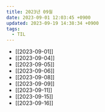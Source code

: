```yaml
---
title: 2023년 09월
date: 2023-09-01 12:03:45 +0900
updated: 2023-09-19 14:38:34 +0900
tags:
  - TIL
---
```

- [[2023-09-01]]
- [[2023-09-04]]
- [[2023-09-05]]
- [[2023-09-06]]
- [[2023-09-08]]
- [[2023-09-09]]
- [[2023-09-11]]
- [[2023-09-15]]
- [[2023-09-16]]

